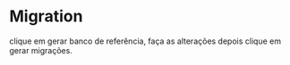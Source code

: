 # Migration
clique em gerar banco de referência, faça as alterações depois clique em gerar migrações. 
